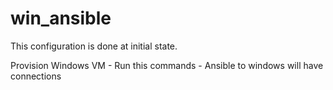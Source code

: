 # win_ansible

This configuration is done at initial state.

Provision Windows VM - Run this commands - Ansible to windows will have connections
